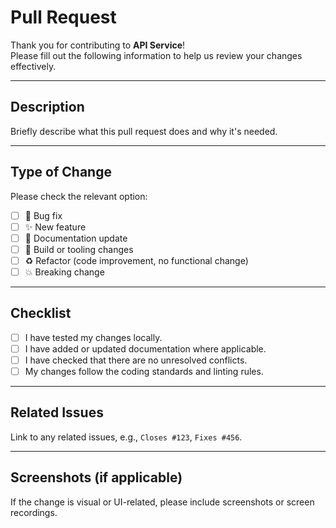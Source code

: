 # Pull Request

Thank you for contributing to **API Service**!  
Please fill out the following information to help us review your changes effectively.

---

## Description

Briefly describe what this pull request does and why it's needed.

---

## Type of Change

Please check the relevant option:

- [ ] 🐛 Bug fix
- [ ] ✨ New feature
- [ ] 📝 Documentation update
- [ ] 🔧 Build or tooling changes
- [ ] ♻️ Refactor (code improvement, no functional change)
- [ ] 💥 Breaking change

---

## Checklist

- [ ] I have tested my changes locally.
- [ ] I have added or updated documentation where applicable.
- [ ] I have checked that there are no unresolved conflicts.
- [ ] My changes follow the coding standards and linting rules.

---

## Related Issues

Link to any related issues, e.g., `Closes #123`, `Fixes #456`.

---

## Screenshots (if applicable)

If the change is visual or UI-related, please include screenshots or screen recordings.

